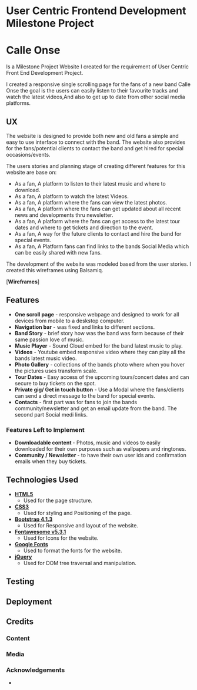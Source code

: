 # User Centric Frontend Development Milestone Project

# Calle Onse

<p>Is a Milestone Project Website I created for the requirement of User Centric Front End Development Project.<p>
<p>I created a responsive single scrolling page for the fans of a new band Calle Onse the goal is the users can easily listen to their favourite tracks and watch the latest videos,And also to get up to date from other social media platforms.

## UX

The website is designed to provide both new and old fans a simple and easy to use interface to connect with the band.
The website also provides for the fans/potential clients to contact the band and get hired for special occasions/events.

The users stories and planning stage of creating different features for this website are base on:

* As a fan, A platform to listen to their latest music and where to download.
* As a fan, A platform to watch the latest Videos.
* As a fan, A platform where the fans can view the latest photos.
* As a fan, A platform where the fans can get updated about all recent news and developments thru newsletter.
* As a fan, A platform where the fans can get access to the latest tour dates and where to get tickets and direction to the event.
* As a fan, A way for the future clients to contact and hire the band for special events.
* As a fan, A Platform fans can find links to the bands Social Media which can be easily shared with new fans.


The development of the website was modeled based from the user stories.
I created this wireframes using Balsamiq.


[**Wireframes**]

## Features

* <strong>One scroll page</strong> - responsive webpage and designed to work for all devices from mobile to a deskstop computer.
* <strong>Navigation bar</strong> - was fixed and links to different sections.
* <strong>Band Story</strong> - brief story how was the band was form because of their same passion love of music.
* <strong>Music Player</strong> - Sound Cloud embed for the band latest music to play.
* <strong>Videos</strong> - Youtube embed responsive video where they can play all the bands latest music video.
* <strong>Photo Gallery</strong> - collections of the bands photo where when you hover the pictures uses transform scale.
* <strong>Tour Dates</strong> - Easy access of the upcoming tours/concert dates and can secure to buy tickets on the spot.
* <strong>Private gig/ Get in touch button</strong> - Use a Modal where the fans/clients can send a direct message to the band for special events.
* <strong>Contacts</strong> - first part was for fans to join the bands community/newsletter and get an email update from the band. The second part Social medi links.


### Features Left to Implement

* <strong>Downloadable content </strong> - Photos, music and videos to easily downloaded for their own purposes such as wallpapers and ringtones.
* <strong>Community / Newsletter </strong> - to have their own user ids and confirmation emails when they buy tickets.

## Technologies Used

* <strong><a href='https://developer.mozilla.org/en-US/docs/Web/Guide/HTML/HTML5'>HTML5</a></strong>
    * Used for the page structure.
* <strong><a href='https://developer.mozilla.org/en-US/docs/Web/CSS/CSS3'>CSS3</a></strong>
    * Used for styling and Positioning of the page.
* <strong><a href='https://getbootstrap.com/docs/4.3/getting-started/download/'>Bootstrap 4.1.3</a></strong>
    * Used for Responsive and layout of the website.
* <strong><a href='https://fontawesome.com/start'>Fontawesome v5.3.1</a></strong>
    * Used for Icons for the website.
* <strong><a href='https://fonts.google.com/'>Google Fonts</a></strong>
    * Used to format the fonts for the website.
* <strong><a href='https://getbootstrap.com/docs/4.3/getting-started/introduction/#js'>jQuery</a></strong>
    * Used for DOM tree traversal and manipulation.
## Testing

## Deployment

## Credits

### Content

### Media

### Acknowledgements
- 

